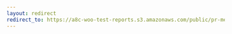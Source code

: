 ```yaml
---
layout: redirect
redirect_to: https://a8c-woo-test-reports.s3.amazonaws.com/public/pr-merge/40911/api/index.html
---
```

